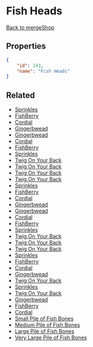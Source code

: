 # Fish Heads

<no description available>

[Back to mergeShop](../merge-shops.md)

## Properties

```json
{
    "id": 243,
    "name": "Fish Heads"
}
```

## Related

- [Sprinkles](../items/15333-sprinkles.md)
- [FishBerry](../items/15339-fishberry.md)
- [Cordial](../items/15345-cordial.md)
- [Gingerbwead](../items/15351-gingerbwead.md)
- [Gingerbwead](../items/15350-gingerbwead.md)
- [Cordial](../items/15344-cordial.md)
- [FishBerry](../items/15338-fishberry.md)
- [Sprinkles](../items/15332-sprinkles.md)
- [Twig On Your Back](../items/15314-twig-on-your-back.md)
- [Twig On Your Back](../items/15313-twig-on-your-back.md)
- [Twig On Your Back](../items/15312-twig-on-your-back.md)
- [Twig On Your Back](../items/15311-twig-on-your-back.md)
- [Sprinkles](../items/15331-sprinkles.md)
- [FishBerry](../items/15337-fishberry.md)
- [Cordial](../items/15343-cordial.md)
- [Gingerbwead](../items/15349-gingerbwead.md)
- [Gingerbwead](../items/15348-gingerbwead.md)
- [Cordial](../items/15342-cordial.md)
- [FishBerry](../items/15336-fishberry.md)
- [Sprinkles](../items/15330-sprinkles.md)
- [Twig On Your Back](../items/15310-twig-on-your-back.md)
- [Twig On Your Back](../items/15309-twig-on-your-back.md)
- [Twig On Your Back](../items/15308-twig-on-your-back.md)
- [Sprinkles](../items/15329-sprinkles.md)
- [FishBerry](../items/15335-fishberry.md)
- [Cordial](../items/15341-cordial.md)
- [Gingerbwead](../items/15347-gingerbwead.md)
- [Twig On Your Back](../items/15307-twig-on-your-back.md)
- [Sprinkles](../items/15328-sprinkles.md)
- [Twig On Your Back](../items/15306-twig-on-your-back.md)
- [Gingerbwead](../items/15346-gingerbwead.md)
- [FishBerry](../items/15334-fishberry.md)
- [Cordial](../items/15340-cordial.md)
- [Small Pile of Fish Bones](../items/15324-small-pile-of-fish-bones.md)
- [Medium Pile of Fish Bones](../items/15325-medium-pile-of-fish-bones.md)
- [Large Pile of Fish Bones](../items/15326-large-pile-of-fish-bones.md)
- [Very Large Pile of Fish Bones](../items/15327-very-large-pile-of-fish-bones.md)

